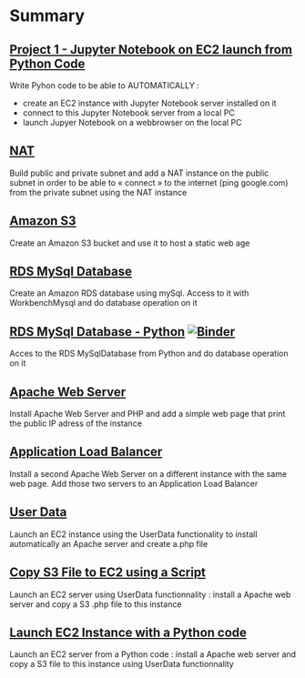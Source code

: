 # Summary

## [Project 1 - Jupyter Notebook on EC2 launch from Python Code](1%20-%20Jupyter%20Notebook%20on%20EC2%20launch%20with%20Python/Readme.md)

Write Pyhon code to be able to AUTOMATICALLY :
* create an EC2 instance with Jupyter Notebook server installed on it
* connect to this Jupyter Notebook server from a local PC
* launch Jupyer Notebook on a webbrowser on the local PC

## [NAT](NAT/Readme.md)

Build public and private subnet and add a NAT instance on the public
subnet in order to be able to « connect » to the internet (ping
google.com) from the private subnet using the NAT instance

## [Amazon S3](Amazon%20S3/Readme.md)

Create an Amazon S3 bucket and use it to host a static web age

## [RDS MySql Database](RDSmySQLDatabase/Readme.md)

Create an Amazon RDS database using mySql. Access to it with
WorkbenchMysql and do database operation on it

## [RDS MySql Database - Python](RDSmySqlWithPython/Readme.md) [![Binder](https://mybinder.org/badge_logo.svg)](https://mybinder.org/v2/gh/EricKiennemann/AWS/master?filepath=%2FRDSmySqlWithPython%2FRDBmySqlv0.ipynb)

Acces to the RDS MySqlDatabase from Python and do database operation on
it

## [Apache Web Server](ApacheWebServer/Readme.md)

Install Apache Web Server and PHP and add a simple web page that print the public IP adress of the instance

## [Application Load Balancer](ApplicationLoadBalancerALB/Readme.md)

Install a second Apache Web Server on a different instance with the same web page. Add those two servers to an Application Load Balancer

## [User Data](UserData/Readme.md)

Launch an EC2 instance using the UserData functionality to install automatically an Apache server and create a.php file

## [Copy S3 File to EC2 using a  Script](CopyS3FileToEC2Script/Readme.md)

Launch an EC2 server using UserData functionnality : install a Apache web server and copy a S3 .php file to this instance 

## [Launch EC2 Instance with a Python code](LaunchEC2withPython/Readme.md)

Launch an EC2 server from a Python code : install a Apache web server and copy a S3 file to this instance using UserData functionnality
